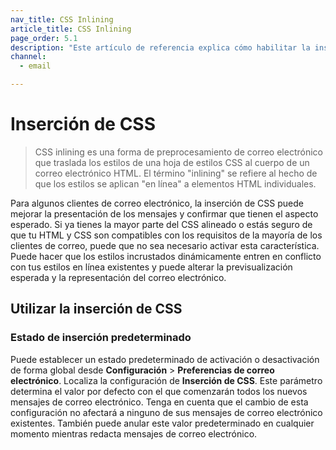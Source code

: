 ```yaml
---
nav_title: CSS Inlining
article_title: CSS Inlining
page_order: 5.1
description: "Este artículo de referencia explica cómo habilitar la inserción de CSS y algunas buenas prácticas."
channel:
  - email

---
```


# Inserción de CSS

> CSS inlining es una forma de preprocesamiento de correo electrónico que traslada los estilos de una hoja de estilos CSS al cuerpo de un correo electrónico HTML. El término "inlining" se refiere al hecho de que los estilos se aplican "en línea" a elementos HTML individuales.

Para algunos clientes de correo electrónico, la inserción de CSS puede mejorar la presentación de los mensajes y confirmar que tienen el aspecto esperado. Si ya tienes la mayor parte del CSS alineado o estás seguro de que tu HTML y CSS son compatibles con los requisitos de la mayoría de los clientes de correo, puede que no sea necesario activar esta característica. Puede hacer que los estilos incrustados dinámicamente entren en conflicto con tus estilos en línea existentes y puede alterar la previsualización esperada y la representación del correo electrónico.

## Utilizar la inserción de CSS





### Estado de inserción predeterminado

Puede establecer un estado predeterminado de activación o desactivación de forma global desde **Configuración** > **Preferencias de correo electrónico**. Localiza la configuración de **Inserción de CSS**. Este parámetro determina el valor por defecto con el que comenzarán todos los nuevos mensajes de correo electrónico. Tenga en cuenta que el cambio de esta configuración no afectará a ninguno de sus mensajes de correo electrónico existentes. También puede anular este valor predeterminado en cualquier momento mientras redacta mensajes de correo electrónico.



